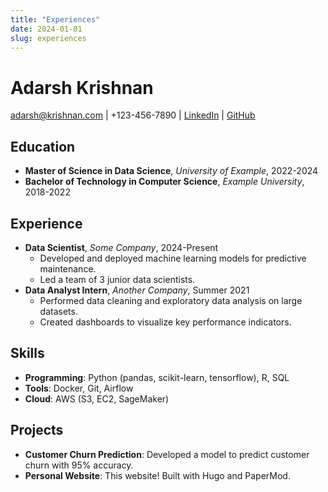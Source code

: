 ```yaml
---
title: "Experiences"
date: 2024-01-01
slug: experiences
---
```


# Adarsh Krishnan
<adarsh@krishnan.com> | +123-456-7890 | [LinkedIn](https://linkedin.com/in/adarsh-krishnan) | [GitHub](https://github.com/adarsh-krishnan)

## Education
- **Master of Science in Data Science**, *University of Example*, 2022-2024
- **Bachelor of Technology in Computer Science**, *Example University*, 2018-2022

## Experience
- **Data Scientist**, *Some Company*, 2024-Present
  - Developed and deployed machine learning models for predictive maintenance.
  - Led a team of 3 junior data scientists.
- **Data Analyst Intern**, *Another Company*, Summer 2021
  - Performed data cleaning and exploratory data analysis on large datasets.
  - Created dashboards to visualize key performance indicators.

## Skills
- **Programming**: Python (pandas, scikit-learn, tensorflow), R, SQL
- **Tools**: Docker, Git, Airflow
- **Cloud**: AWS (S3, EC2, SageMaker)

## Projects
- **Customer Churn Prediction**: Developed a model to predict customer churn with 95% accuracy.
- **Personal Website**: This website! Built with Hugo and PaperMod.
